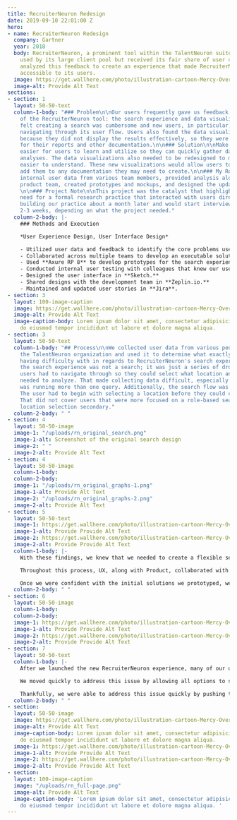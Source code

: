 ```yaml
---
title: RecruiterNeuron Redesign
date: 2019-09-10 22:01:00 Z
hero:
- name: RecruiterNeuron Redesign
  company: Gartner
  year: 2018
  body: RecruiterNeuron, a prominent tool within the TalentNeuron suite, was heavily
    used by its large client pool but received its fair share of user critique. We
    analyzed this feedback to create an experience that made RecruiterNeuron more
    accessible to its users.
  image: https://get.wallhere.com/photo/illustration-cartoon-Mercy-Overwatch-Overwatch-L-cio-Overwatch-Ana-Overwatch-Symmetra-Overwatch-Zenyatta-Overwatch-12505.png
  image-alt: Provide Alt Text
sections:
- section: 1
  layout: 50-50-text
  column-1-body: "### Problem\n\nOur users frequently gave us feedback on two aspects
    of the RecruiterNeuron tool: the search experience and data visualizations. They
    felt creating a search was cumbersome and new users, in particular, had issues
    navigating through its user flow. Users also found the data visualizations unhelpful
    because they did not display the results effectively, so they were unsuitable
    for their reports and other documentation.\n\n### Solution\n\nMake the search
    easier for users to learn and utilize so they can quickly gather data for their
    analyses. The data visualizations also needed to be redesigned to make the data
    easier to understand. These new visualizations would allow users to confidently
    add them to any documentation they may need to create.\n\n### My Role\n\nI collected
    internal user data from various team members, provided analysis alongside the
    product team, created prototypes and mockups, and designed the updated user interface.
    \n\n### Project Note\n\nThis project was the catalyst that highlighted our growing
    need for a formal research practice that interacted with users directly. We began
    building our practice about a month later and would start interviewing users every
    2-3 weeks, depending on what the project needed."
  column-2-body: |-
    ### Methods and Execution

    *User Experience Design, User Interface Design*

    - Utilized user data and feedback to identify the core problems users had with the tool.
    - Collaborated across multiple teams to develop an executable solution. The primary teams involved were Customer Support, Product, IT/Development, and UX/Design.
    - Used **Axure RP 8** to develop prototypes for the search experience and its behavior.
    - Conducted internal user testing with colleagues that knew our users and were acutely familiar with their needs and concerns.
    - Designed the user interface in **Sketch.**
    - Shared designs with the development team in **Zeplin.io.**
    - Maintained and updated user stories in **Jira**.
- section: 3
  layout: 100-image-caption
  image: https://get.wallhere.com/photo/illustration-cartoon-Mercy-Overwatch-Overwatch-L-cio-Overwatch-Ana-Overwatch-Symmetra-Overwatch-Zenyatta-Overwatch-12505.png
  image-alt: Provide Alt Text
  image-caption-body: Lorem ipsum dolor sit amet, consectetur adipisicing elit, sed
    do eiusmod tempor incididunt ut labore et dolore magna aliqua.
- section: 3
  layout: 50-50-text
  column-1-body: "## Process\n\nWe collected user data from various people within
    the TalentNeuron organization and used it to determine what exactly users were
    having difficulty with in regards to RecruiterNeuron's search experience. \n\nFundamentally,
    the search experience was not a search; it was just a series of dropdowns that
    users had to navigate through so they could select what location and role they
    needed to analyze. That made collecting data difficult, especially if the user
    was running more than one query. Additionally, the search flow was one-directional.
    The user had to begin with selecting a location before they could choose a role.
    That did not cover users that were more focused on a role-based search and considered
    location selection secondary."
  column-2-body: " "
- section: 4
  layout: 50-50-image
  image-1: "/uploads/rn_original_search.png"
  image-1-alt: Screenshot of the original search design
  image-2: " "
  image-2-alt: Provide Alt Text
- section: 4
  layout: 50-50-image
  column-1-body: 
  column-2-body: 
  image-1: "/uploads/rn_original_graphs-1.png"
  image-1-alt: Provide Alt Text
  image-2: "/uploads/rn_original_graphs-2.png"
  image-2-alt: Provide Alt Text
- section: 5
  layout: 50-50-text
  image-1: https://get.wallhere.com/photo/illustration-cartoon-Mercy-Overwatch-Overwatch-L-cio-Overwatch-Ana-Overwatch-Symmetra-Overwatch-Zenyatta-Overwatch-12505.png
  image-1-alt: Provide Provide Alt Text
  image-2: https://get.wallhere.com/photo/illustration-cartoon-Mercy-Overwatch-Overwatch-L-cio-Overwatch-Ana-Overwatch-Symmetra-Overwatch-Zenyatta-Overwatch-12505.png
  image-2-alt: Provide Provide Alt Text
  column-1-body: |-
    With these findings, we knew that we needed to create a flexible search that worked with either location or role as the first input. We also wanted to make the selection process easier for the user by removing the dropdowns and replacing them with a search bar that had autosuggest functionality (or a <datalist> for development context). This would allow the user to quickly find what they need to search for by directly entering in their input.

    Throughout this process, UX, along with Product, collaborated with the development team to come up with solutions that were practical from a development perspective. For this project, in particular, we needed to include Development from the beginning. Since RecruiterNeuron was an older product and had a complex backend, we needed to fully understand what we were working with to make the most feasible solution for both the development team and our users.

    Once we were confident with the initial solutions we prototyped, we ran user tests with the team. We went through several rounds of iterations to fine-tune the search's functionality and identified any other concerns that might come from our users. When we finalized the prototype, we began designing the user interface along with the new data visualizations and prepped it for development.
  column-2-body: " "
- section: 6
  layout: 50-50-image
  column-1-body: 
  column-2-body: 
  image-1: https://get.wallhere.com/photo/illustration-cartoon-Mercy-Overwatch-Overwatch-L-cio-Overwatch-Ana-Overwatch-Symmetra-Overwatch-Zenyatta-Overwatch-12505.png
  image-1-alt: Provide Provide Alt Text
  image-2: https://get.wallhere.com/photo/illustration-cartoon-Mercy-Overwatch-Overwatch-L-cio-Overwatch-Ana-Overwatch-Symmetra-Overwatch-Zenyatta-Overwatch-12505.png
  image-2-alt: Provide Provide Alt Text
- section: 7
  layout: 50-50-text
  column-1-body: |-
    After we launched the new RecruiterNeuron experience, many of our users were ecstatic for the update and received it well. There was, however, a section of our userbase that used the search experience in a way that we did not initially identify and the update completely broke their use case. These users would select a location and then run a search for every role available for that location. That meant these users used the dropdowns to know all of the options available to them and didn't have one particular role in mind. With the new update, we removed this capability by hiding all options until the user triggered autosuggest through adding input.

    We moved quickly to address this issue by allowing all options to show for the second item users would input in the search. For example, if a user inputs a location first, they would see all of the roles available for that location under the role input field. They would still be able to type in the field to narrow down their options if they wanted to see something specific.

    Thankfully, we were able to address this issue quickly by pushing the changes during the next sprint cycle. This event was a tremendous learning experience for the team and brought to light how much we needed a research practice to understand the full scope of our users' needs. In the coming months, we built out that research practice and began interviewing users regularly. Our process became stronger and more attentive to our users, creating experiences that served them better from the start.
  column-2-body: " "
- section: 
  layout: 50-50-image
  image: https://get.wallhere.com/photo/illustration-cartoon-Mercy-Overwatch-Overwatch-L-cio-Overwatch-Ana-Overwatch-Symmetra-Overwatch-Zenyatta-Overwatch-12505.png
  image-alt: Provide Alt Text
  image-caption-body: Lorem ipsum dolor sit amet, consectetur adipisicing elit, sed
    do eiusmod tempor incididunt ut labore et dolore magna aliqua.
  image-1: https://get.wallhere.com/photo/illustration-cartoon-Mercy-Overwatch-Overwatch-L-cio-Overwatch-Ana-Overwatch-Symmetra-Overwatch-Zenyatta-Overwatch-12505.png
  image-1-alt: Provide Provide Alt Text
  image-2: https://get.wallhere.com/photo/illustration-cartoon-Mercy-Overwatch-Overwatch-L-cio-Overwatch-Ana-Overwatch-Symmetra-Overwatch-Zenyatta-Overwatch-12505.png
  image-2-alt: Provide Provide Alt Text
- section: 
  layout: 100-image-caption
  image: "/uploads/rn_full-page.png"
  image-alt: Provide Alt Text
  image-caption-body: 'Lorem ipsum dolor sit amet, consectetur adipisicing elit, sed
    do eiusmod tempor incididunt ut labore et dolore magna aliqua. '
---
```


